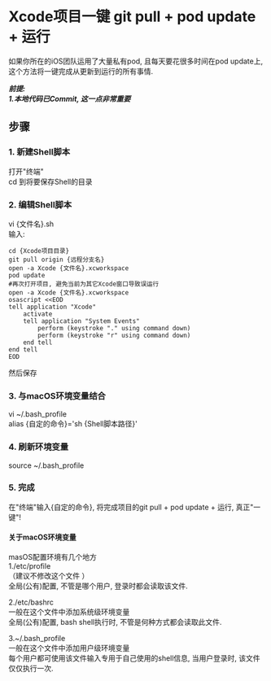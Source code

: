 # Xcode项目一键 git pull + pod update + 运行

如果你所在的iOS团队运用了大量私有pod, 且每天要花很多时间在pod update上, 这个方法将一键完成从更新到运行的所有事情.

**_前提:<br>1.本地代码已Commit, 这一点非常重要_**
## 步骤
### 1. 新建Shell脚本
打开"终端"<br>
cd 到将要保存Shell的目录
### 2. 编辑Shell脚本
vi {文件名}.sh<br>
输入:
```
cd {Xcode项目目录}
git pull origin {远程分支名}
open -a Xcode {文件名}.xcworkspace
pod update
#再次打开项目, 避免当前为其它Xcode窗口导致误运行
open -a Xcode {文件名}.xcworkspace
osascript <<EOD
tell application "Xcode"
    activate
    tell application "System Events"
        perform (keystroke "." using command down)
        perform (keystroke "r" using command down)
    end tell
end tell
EOD
```
然后保存
### 3. 与macOS环境变量结合
vi ~/.bash_profile<br>
alias {自定的命令}='sh {Shell脚本路径}'
### 4. 刷新环境变量
source ~/.bash_profile
###  5. 完成
在"终端"输入{自定的命令}, 将完成项目的git pull + pod update + 运行, 真正"一键"!
#### 关于macOS环境变量
masOS配置环境有几个地方<br>
 1./etc/profile<br>
（建议不修改这个文件 ）<br>
 全局(公有)配置, 不管是哪个用户, 登录时都会读取该文件.<br>
 
 2./etc/bashrc<br>
 一般在这个文件中添加系统级环境变量<br>
 全局(公有)配置, bash shell执行时, 不管是何种方式都会读取此文件.<br>
 
 3.~/.bash_profile<br>
 一般在这个文件中添加用户级环境变量<br>
 每个用户都可使用该文件输入专用于自己使用的shell信息, 当用户登录时, 该文件仅仅执行一次.<br>

